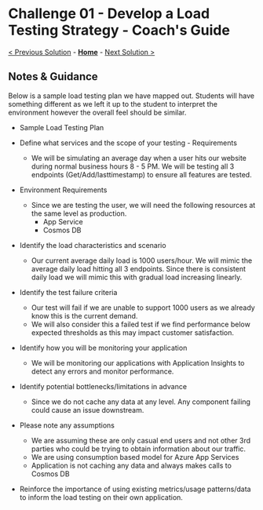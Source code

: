 # Challenge 01 - Develop a Load Testing Strategy - Coach's Guide

[< Previous Solution](./Solution-00.md) - **[Home](./README.md)** - [Next Solution >](./Solution-02.md)

## Notes & Guidance

Below is a sample load testing plan we have mapped out.  Students will have something different as we left it up to the student to interpret the environment however the overall feel should be similar.

- Sample Load Testing Plan


- Define what services and the scope of your testing - Requirements
    - We will be simulating an average day when a user hits our website during normal business hours 8 - 5 PM.  We will be testing all 3 endpoints (Get/Add/lasttimestamp) to ensure all features are tested.

- Environment Requirements
    - Since we are testing the user, we will need the following resources at the same level as production.
        - App Service
        - Cosmos DB


- Identify the load characteristics and scenario
    - Our current average daily load is 1000 users/hour.  We will mimic the average daily load hitting all 3 endpoints.  Since there is consistent daily load we will mimic this with gradual load increasing linearly.

- Identify the test failure criteria
    - Our test will fail if we are unable to support 1000 users as we already know this is the current demand.
    - We will also consider this a failed test if we find performance below expected thresholds as this may impact customer satisfaction.

- Identify how you will be monitoring your application
    - We will be monitoring our applications with Application Insights to detect any errors and monitor performance.

- Identify potential bottlenecks/limitations in advance
    - Since we do not cache any data at any level.  Any component failing could cause an issue downstream.

- Please note any assumptions
    - We are assuming these are only casual end users and not other 3rd parties who could be trying to obtain information about our traffic.
    - We are using consumption based model for Azure App Services
    - Application is not caching any data and always makes calls to Cosmos DB

- Reinforce the importance of using existing metrics/usage patterns/data to inform the load testing on their own application.
